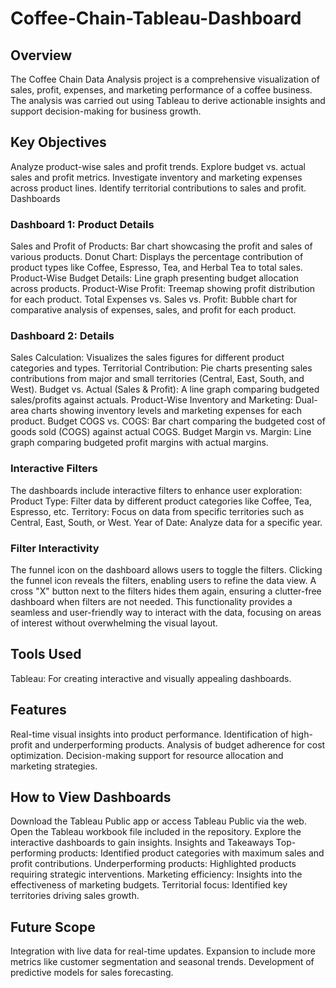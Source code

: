 # Coffee-Chain-Tableau-Dashboard
## Overview
The Coffee Chain Data Analysis project is a comprehensive visualization of sales, profit, expenses, and marketing performance of a coffee business. The analysis was carried out using Tableau to derive actionable insights and support decision-making for business growth.

## Key Objectives
Analyze product-wise sales and profit trends.
Explore budget vs. actual sales and profit metrics.
Investigate inventory and marketing expenses across product lines.
Identify territorial contributions to sales and profit.
Dashboards
### Dashboard 1: Product Details
Sales and Profit of Products: Bar chart showcasing the profit and sales of various products.
Donut Chart: Displays the percentage contribution of product types like Coffee, Espresso, Tea, and Herbal Tea to total sales.
Product-Wise Budget Details: Line graph presenting budget allocation across products.
Product-Wise Profit: Treemap showing profit distribution for each product.
Total Expenses vs. Sales vs. Profit: Bubble chart for comparative analysis of expenses, sales, and profit for each product.
### Dashboard 2: Details
Sales Calculation: Visualizes the sales figures for different product categories and types.
Territorial Contribution: Pie charts presenting sales contributions from major and small territories (Central, East, South, and West).
Budget vs. Actual (Sales & Profit): A line graph comparing budgeted sales/profits against actuals.
Product-Wise Inventory and Marketing: Dual-area charts showing inventory levels and marketing expenses for each product.
Budget COGS vs. COGS: Bar chart comparing the budgeted cost of goods sold (COGS) against actual COGS.
Budget Margin vs. Margin: Line graph comparing budgeted profit margins with actual margins.
### Interactive Filters
The dashboards include interactive filters to enhance user exploration:
Product Type: Filter data by different product categories like Coffee, Tea, Espresso, etc.
Territory: Focus on data from specific territories such as Central, East, South, or West.
Year of Date: Analyze data for a specific year.
### Filter Interactivity
The funnel icon on the dashboard allows users to toggle the filters.
Clicking the funnel icon reveals the filters, enabling users to refine the data view.
A cross "X" button next to the filters hides them again, ensuring a clutter-free dashboard when filters are not needed.
This functionality provides a seamless and user-friendly way to interact with the data, focusing on areas of interest without overwhelming the visual layout.
## Tools Used
Tableau: For creating interactive and visually appealing dashboards.
## Features
Real-time visual insights into product performance.
Identification of high-profit and underperforming products.
Analysis of budget adherence for cost optimization.
Decision-making support for resource allocation and marketing strategies.
## How to View Dashboards
Download the Tableau Public app or access Tableau Public via the web.
Open the Tableau workbook file included in the repository.
Explore the interactive dashboards to gain insights.
Insights and Takeaways
Top-performing products: Identified product categories with maximum sales and profit contributions.
Underperforming products: Highlighted products requiring strategic interventions.
Marketing efficiency: Insights into the effectiveness of marketing budgets.
Territorial focus: Identified key territories driving sales growth.
## Future Scope
Integration with live data for real-time updates.
Expansion to include more metrics like customer segmentation and seasonal trends.
Development of predictive models for sales forecasting.
